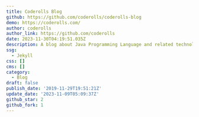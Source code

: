```yaml
---
title: Coderolls Blog
github: https://github.com/coderolls/coderolls-blog
demo: https://coderolls.com/
author: coderolls
author_link: https://github.com/coderolls
date: 2023-11-30T04:19:51.035Z
description: A blog about Java Programming Language and related technologies.
ssg:
  - Jekyll
css: []
cms: []
category:
  - Blog
draft: false
publish_date: '2019-11-29T19:51:21Z'
update_date: '2023-11-09T05:09:37Z'
github_star: 2
github_fork: 1
---
```

